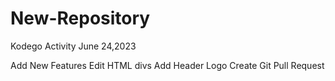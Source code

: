 # New-Repository
Kodego Activity June 24,2023

Add New Features 
Edit HTML divs
Add Header Logo
Create Git Pull Request